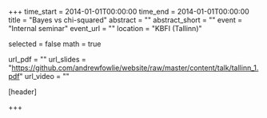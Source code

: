 +++
time_start = 2014-01-01T00:00:00
time_end = 2014-01-01T00:00:00
title = "Bayes vs chi-squared"
abstract = ""
abstract_short = ""
event = "Internal seminar"
event_url = ""
location = "KBFI (Tallinn)"

selected = false
math = true

url_pdf = ""
url_slides = "https://github.com/andrewfowlie/website/raw/master/content/talk/tallinn_1.pdf"
url_video = ""

[header]

+++
